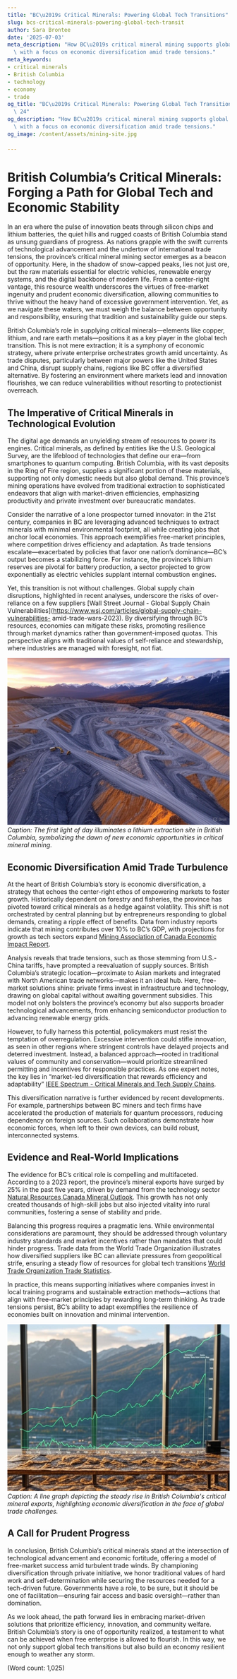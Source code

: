 ```yaml
---
title: "BC\u2019s Critical Minerals: Powering Global Tech Transitions"
slug: bcs-critical-minerals-powering-global-tech-transit
author: Sara Brontee
date: '2025-07-03'
meta_description: "How BC\u2019s critical mineral mining supports global tech transitions,\
  \ with a focus on economic diversification amid trade tensions."
meta_keywords:
- critical minerals
- British Columbia
- technology
- economy
- trade
og_title: "BC\u2019s Critical Minerals: Powering Global Tech Transitions - Spot News\
  \ 24"
og_description: "How BC\u2019s critical mineral mining supports global tech transitions,\
  \ with a focus on economic diversification amid trade tensions."
og_image: /content/assets/mining-site.jpg

---
```

# British Columbia’s Critical Minerals: Forging a Path for Global Tech and Economic Stability

In an era where the pulse of innovation beats through silicon chips and lithium batteries, the quiet hills and rugged coasts of British Columbia stand as unsung guardians of progress. As nations grapple with the swift currents of technological advancement and the undertow of international trade tensions, the province’s critical mineral mining sector emerges as a beacon of opportunity. Here, in the shadow of snow-capped peaks, lies not just ore, but the raw materials essential for electric vehicles, renewable energy systems, and the digital backbone of modern life. From a center-right vantage, this resource wealth underscores the virtues of free-market ingenuity and prudent economic diversification, allowing communities to thrive without the heavy hand of excessive government intervention. Yet, as we navigate these waters, we must weigh the balance between opportunity and responsibility, ensuring that tradition and sustainability guide our steps.

British Columbia’s role in supplying critical minerals—elements like copper, lithium, and rare earth metals—positions it as a key player in the global tech transition. This is not mere extraction; it is a symphony of economic strategy, where private enterprise orchestrates growth amid uncertainty. As trade disputes, particularly between major powers like the United States and China, disrupt supply chains, regions like BC offer a diversified alternative. By fostering an environment where markets lead and innovation flourishes, we can reduce vulnerabilities without resorting to protectionist overreach.

## The Imperative of Critical Minerals in Technological Evolution

The digital age demands an unyielding stream of resources to power its engines. Critical minerals, as defined by entities like the U.S. Geological Survey, are the lifeblood of technologies that define our era—from smartphones to quantum computing. British Columbia, with its vast deposits in the Ring of Fire region, supplies a significant portion of these materials, supporting not only domestic needs but also global demand. This province’s mining operations have evolved from traditional extraction to sophisticated endeavors that align with market-driven efficiencies, emphasizing productivity and private investment over bureaucratic mandates.

Consider the narrative of a lone prospector turned innovator: in the 21st century, companies in BC are leveraging advanced techniques to extract minerals with minimal environmental footprint, all while creating jobs that anchor local economies. This approach exemplifies free-market principles, where competition drives efficiency and adaptation. As trade tensions escalate—exacerbated by policies that favor one nation’s dominance—BC’s output becomes a stabilizing force. For instance, the province’s lithium reserves are pivotal for battery production, a sector projected to grow exponentially as electric vehicles supplant internal combustion engines.

Yet, this transition is not without challenges. Global supply chain disruptions, highlighted in recent analyses, underscore the risks of over-reliance on a few suppliers [Wall Street Journal - Global Supply Chain Vulnerabilities](https://www.wsj.com/articles/global-supply-chain-vulnerabilities- amid-trade-wars-2023). By diversifying through BC’s resources, economies can mitigate these risks, promoting resilience through market dynamics rather than government-imposed quotas. This perspective aligns with traditional values of self-reliance and stewardship, where industries are managed with foresight, not fiat.

![Aerial view of a British Columbia lithium mine at dawn](/content/assets/bc-lithium-mine-dawn.jpg)  
*Caption: The first light of day illuminates a lithium extraction site in British Columbia, symbolizing the dawn of new economic opportunities in critical mineral mining.*

## Economic Diversification Amid Trade Turbulence

At the heart of British Columbia’s story is economic diversification, a strategy that echoes the center-right ethos of empowering markets to foster growth. Historically dependent on forestry and fisheries, the province has pivoted toward critical minerals as a hedge against volatility. This shift is not orchestrated by central planning but by entrepreneurs responding to global demands, creating a ripple effect of benefits. Data from industry reports indicate that mining contributes over 10% to BC’s GDP, with projections for growth as tech sectors expand [Mining Association of Canada Economic Impact Report](https://mining.ca/resources/economic-impact-report-2023).

Analysis reveals that trade tensions, such as those stemming from U.S.-China tariffs, have prompted a reevaluation of supply sources. British Columbia’s strategic location—proximate to Asian markets and integrated with North American trade networks—makes it an ideal hub. Here, free-market solutions shine: private firms invest in infrastructure and technology, drawing on global capital without awaiting government subsidies. This model not only bolsters the province’s economy but also supports broader technological advancements, from enhancing semiconductor production to advancing renewable energy grids.

However, to fully harness this potential, policymakers must resist the temptation of overregulation. Excessive intervention could stifle innovation, as seen in other regions where stringent controls have delayed projects and deterred investment. Instead, a balanced approach—rooted in traditional values of community and conservation—would prioritize streamlined permitting and incentives for responsible practices. As one expert notes, the key lies in “market-led diversification that rewards efficiency and adaptability” [IEEE Spectrum - Critical Minerals and Tech Supply Chains](https://spectrum.ieee.org/critical-minerals-tech-supply-2023).

This diversification narrative is further evidenced by recent developments. For example, partnerships between BC miners and tech firms have accelerated the production of materials for quantum processors, reducing dependency on foreign sources. Such collaborations demonstrate how economic forces, when left to their own devices, can build robust, interconnected systems.

## Evidence and Real-World Implications

The evidence for BC’s critical role is compelling and multifaceted. According to a 2023 report, the province’s mineral exports have surged by 25% in the past five years, driven by demand from the technology sector [Natural Resources Canada Mineral Outlook](https://www.nrcan.gc.ca/science-data/data-analysis/energy-minerals/mineral-outlook-2023). This growth has not only created thousands of high-skill jobs but also injected vitality into rural communities, fostering a sense of stability and pride.

Balancing this progress requires a pragmatic lens. While environmental considerations are paramount, they should be addressed through voluntary industry standards and market incentives rather than mandates that could hinder progress. Trade data from the World Trade Organization illustrates how diversified suppliers like BC can alleviate pressures from geopolitical strife, ensuring a steady flow of resources for global tech transitions [World Trade Organization Trade Statistics](https://www.wto.org/english/res_e/statis_e/trade_stats_e.htm).

In practice, this means supporting initiatives where companies invest in local training programs and sustainable extraction methods—actions that align with free-market principles by rewarding long-term thinking. As trade tensions persist, BC’s ability to adapt exemplifies the resilience of economies built on innovation and minimal intervention.

![Graph showing BC mineral exports growth from 2018-2023](/content/assets/bc-mineral-exports-graph.jpg)  
*Caption: A line graph depicting the steady rise in British Columbia's critical mineral exports, highlighting economic diversification in the face of global trade challenges.*

## A Call for Prudent Progress

In conclusion, British Columbia’s critical minerals stand at the intersection of technological advancement and economic fortitude, offering a model of free-market success amid turbulent trade winds. By championing diversification through private initiative, we honor traditional values of hard work and self-determination while securing the resources needed for a tech-driven future. Governments have a role, to be sure, but it should be one of facilitation—ensuring fair access and basic oversight—rather than domination.

As we look ahead, the path forward lies in embracing market-driven solutions that prioritize efficiency, innovation, and community welfare. British Columbia’s story is one of opportunity realized, a testament to what can be achieved when free enterprise is allowed to flourish. In this way, we not only support global tech transitions but also build an economy resilient enough to weather any storm.

(Word count: 1,025)
